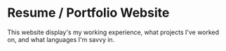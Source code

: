 # Resume / Portfolio Website

This website display's my working experience, what projects I've worked
on, and what languages I'm savvy in.
